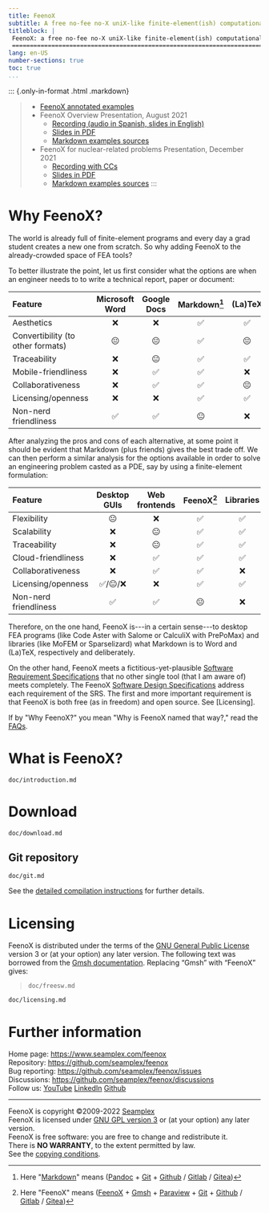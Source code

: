 ```yaml
---
title: FeenoX
subtitle: A free no-fee no-X uniX-like finite-element(ish) computational engineering tool
titleblock: |
 FeenoX: a free no-fee no-X uniX-like finite-element(ish) computational engineering tool
 =======================================================================================
lang: en-US
number-sections: true
toc: true
...
```



::: {.only-in-format .html .markdown}
> * [FeenoX annotated examples](https://www.seamplex.com/feenox/examples)
> * FeenoX Overview Presentation, August 2021
>   - [Recording (audio in Spanish, slides in English)](https://youtu.be/-RJ5qn7E9uE)
>   - [Slides in PDF](https://www.seamplex.com/feenox/doc/2021-feenox.pdf)
>   - [Markdown examples sources](https://github.com/gtheler/2021-presentation)
> * FeenoX for nuclear-related problems Presentation, December 2021
>   - [Recording with CCs](https://youtu.be/e8kFmFOsbPk)
>   - [Slides in PDF](https://www.seamplex.com/feenox/doc/2021-brasil.pdf)
>   - [Markdown examples sources](https://github.com/gtheler/2021-brasil)
:::


# Why FeenoX?

The world is already full of finite-element programs and every day a grad student creates a new one from scratch.
So why adding FeenoX to the already-crowded space of FEA tools?

To better illustrate the point, let us first consider what the options are when an engineer needs to to write a technical report, paper or document:

 Feature                | Microsoft Word |  Google Docs  |  Markdown[^1]    |  (La)TeX
:-----------------------|:--------------:|:-------------:|:------------:|:----------------:
 Aesthetics             |       ❌        |       ❌       |      ✅      |  ✅
 Convertibility (to other formats)         |       😐       |       😐      |      ✅       |  😐
 Traceability           |       ❌        |       😐      |      ✅      |  ✅
 Mobile-friendliness    |       ❌        |       ✅       |      ✅      |  ❌
 Collaborativeness      |       ❌        |       ✅       |      ✅      |  😐
 Licensing/openness     |       ❌        |       ❌       |      ✅      |  ✅
 Non-nerd friendliness  |       ✅        |       ✅      |      😐      |  ❌

[^1]: Here "[Markdown](https://en.wikipedia.org/wiki/Markdown)" means ([Pandoc](https://pandoc.org/) + [Git](https://git-scm.com/) + [Github](https://github.com/) / [Gitlab](https://about.gitlab.com/) / [Gitea](https://gitea.com/}{Gitea}))

 
After analyzing the pros and cons of each alternative, at some point it should be evident that Markdown (plus friends) gives the best trade off. We can then perform a similar analysis for the options available in order to solve an engineering problem casted as a PDE, say by using a finite-element formulation:

 Feature                | Desktop GUIs  |   Web frontends  |  FeenoX[^2]  |  Libraries
:-----------------------|:-------------:|:----------------:|:---------:|:------------:
 Flexibility            |      😐       |         ❌        |     ✅    |      ✅
 Scalability            |      ❌        |         😐       |     ✅    |      ✅
 Traceability           |      ❌        |         😐       |     ✅    |      ✅
 Cloud-friendliness     |      ❌        |         ✅        |     ✅    |      ✅
 Collaborativeness      |      ❌        |         ✅        |     ✅    |      ❌
 Licensing/openness     |   ✅/😐/❌      |         ❌        |     ✅    |      ✅
 Non-nerd friendliness  |      ✅        |         ✅        |     😐   |      ❌
 
[^2]: Here "FeenoX" means ([FeenoX](https://seamplex.com/feenox) + [Gmsh](http://gmsh.info) + [Paraview](https://www.paraview.org/) + [Git](https://git-scm.com/) + [Github](https://github.com/) / [Gitlab](https://about.gitlab.com/) / [Gitea](https://gitea.com/}{Gitea}))


Therefore, on the one hand, FeenoX is---in a certain sense---to desktop FEA programs (like Code Aster with Salome or CalculiX with PrePoMax) and libraries (like MoFEM or Sparselizard) what Markdown is to Word and (La)TeX, respectively and deliberately.


On the other hand, FeenoX meets a fictitious-yet-plausible [Software Requirement Specifications](https://www.seamplex.com/feenox/doc/srs.html) that no other single tool (that I am aware of) meets completely. The FeenoX [Software Design Specifications](https://www.seamplex.com/feenox/doc/sds.html) address each requirement of the SRS.
The first and more important requirement is that FeenoX is both free (as in freedom) and open source. See [Licensing].


If by "Why FeenoX?" you mean "Why is FeenoX named that way?," read the [FAQs](doc/FAQ.md).


# What is FeenoX?

```{.include}
doc/introduction.md
```


# Download

```include
doc/download.md
```

## Git repository

```include
doc/git.md
```

See the [detailed compilation instructions](doc/compilation.md) for further details.

# Licensing

FeenoX is distributed under the terms of the [GNU General Public License](http://www.gnu.org/copyleft/gpl.html) version 3 or (at your option) any later version. The following text was borrowed from the [Gmsh documentation](http://gmsh.info/doc/texinfo/gmsh.html#Copying-conditions). Replacing “Gmsh” with “FeenoX” gives:

> ```include
> doc/freesw.md
> ```

```include
doc/licensing.md
```


# Further information

Home page: <https://www.seamplex.com/feenox>  
Repository: <https://github.com/seamplex/feenox>  
Bug reporting: <https://github.com/seamplex/feenox/issues>  
Discussions: <https://github.com/seamplex/feenox/discussions>  
Follow us: [YouTube](https://www.youtube.com/channel/UCC6SzVLxO8h6j5rLlfCQPhA)
           [LinkedIn](https://www.linkedin.com/company/seamplex/)
           [Github](https://github.com/seamplex)

---------------------------

FeenoX is copyright ©2009-2022 [Seamplex](https://www.seamplex.com)  
FeenoX is licensed under [GNU GPL version 3](http://www.gnu.org/copyleft/gpl.html) or (at your option) any later version.  
FeenoX is free software: you are free to change and redistribute it.  
There is **NO WARRANTY**, to the extent permitted by law.  
See the [copying conditions](COPYING).  
